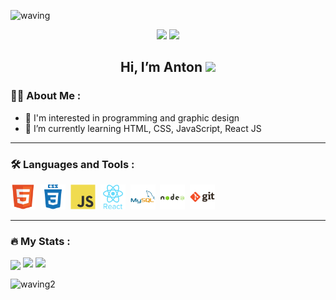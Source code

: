 <!--- <div align="center" >
 
 ![waving](https://capsule-render.vercel.app/api?type=waving&height=90&color=gradient)

[![Typing SVG](https://readme-typing-svg.herokuapp.com?font=Mouse+Memoirs&size=65&pause=500&color=06CD9C&vCenter=true&width=600&height=70&lines=Anton+Che;a+Software+Developer;UI%2FUX+Designer;@anton683)](https://git.io/typing-svg)
 
<img align='right' height='200' style="margin-right:20px" style="margin-bottom:20px" src='assets/zeig-infotech-seo-gif.gif' alt='Social Networks'>

</div>
-->

![waving](https://capsule-render.vercel.app/api?type=waving&height=90&section=header&color=gradient)

<div id="header" align="center">
  <img src="https://media.giphy.com/media/M9gbBd9nbDrOTu1Mqx/giphy.gif" width="180"/>
  <img src="https://media.giphy.com/media/cn2LKatpvy89MTVR3e/giphy.gif" width="200"/>
</div>

<div align="center">
	
<h2> Hi, I’m Anton <img src="https://media.giphy.com/media/hvRJCLFzcasrR4ia7z/giphy.gif" width="30px"/> </h2>
		
</div>

### :man_technologist: About Me :
- 👀 I'm interested in programming and graphic design
- 🌱 I’m currently learning HTML, CSS, JavaScript, React JS
 
___
### :hammer_and_wrench: Languages and Tools :
<div>
<img src="https://github.com/devicons/devicon/blob/master/icons/html5/html5-original.svg" title="HTML5" alt="HTML" width="40" height="40"/>&nbsp;
<img src="https://github.com/devicons/devicon/blob/master/icons/css3/css3-plain-wordmark.svg"  title="CSS3" alt="CSS" width="40" height="40"/>&nbsp;
<img src="https://github.com/devicons/devicon/blob/master/icons/javascript/javascript-original.svg" title="JavaScript" alt="JavaScript" width="40" height="40"/>&nbsp;
<img src="https://github.com/devicons/devicon/blob/master/icons/react/react-original-wordmark.svg" title="React" alt="React" width="40" height="40"/>&nbsp;
<img src="https://github.com/devicons/devicon/blob/master/icons/mysql/mysql-original-wordmark.svg" title="MySQL"  alt="MySQL" width="40" height="40"/>&nbsp;
<img src="https://github.com/devicons/devicon/blob/master/icons/nodejs/nodejs-original-wordmark.svg" title="NodeJS" alt="NodeJS" width="40" height="40"/>&nbsp;
<img src="https://github.com/devicons/devicon/blob/master/icons/git/git-original-wordmark.svg" title="Git" **alt="Git" width="40" height="40"/>
</div>

___
### :fire: My Stats :

<img align="center" height="200px" src="https://github-readme-stats.vercel.app/api?username=anton683&show_icons=true&theme=highcontrast" />
<img height="200px" src="https://github-readme-stats.vercel.app/api/top-langs/?username=anton683&show_icons=true&layout=compact&theme=highcontrast" />
<img height="200px" src="https://github-readme-streak-stats.herokuapp.com?user=anton683&show_icons=true&theme=highcontrast" />

<img src="https://komarev.com/ghpvc/?username=anton683&style=flat-square&color=red" alt=""/>

<!---

![GitHub Streak](http://github-readme-streak-stats.herokuapp.com?user=anton683&theme=dark&background=000000)
<br>
<br>
![Top Langs](https://github-readme-stats.vercel.app/api/top-langs/?username=anton683&layout=compact&theme=vision-friendly-dark)
<br>
<br>
<img height="150px" src="https://github-readme-stats.vercel.app/api?username=anton683&show_icons=true&theme=highcontrast" />

| <a href="https://github.com/anton683"><img align="center" src="https://github-readme-stats.vercel.app/api?username=anton683&show_icons=true&include_all_commits=true&theme=buefy&hide_border=true" alt="Anton's github stats" /></a> | <a href="https://github.com/anton683"><img align="center" src="https://github-readme-stats.vercel.app/api/top-langs/?username=anton683&layout=compact&theme=buefy&hide_border=true" /></a> |
| ------------- | ------------- |

- 👋 Hi, I’m @anton683
- 👀 I’m interested in ...
- 🌱 I’m currently learning ...
- 💞️ I’m looking to collaborate on ...
- 📫 How to reach me ...

anton683/anton683 is a ✨ special ✨ repository because its `README.md` (this file) appears on your GitHub profile.
You can click the Preview link to take a look at your changes.
--->

![waving2](https://capsule-render.vercel.app/api?type=waving&height=90&section=footer&color=gradient)
